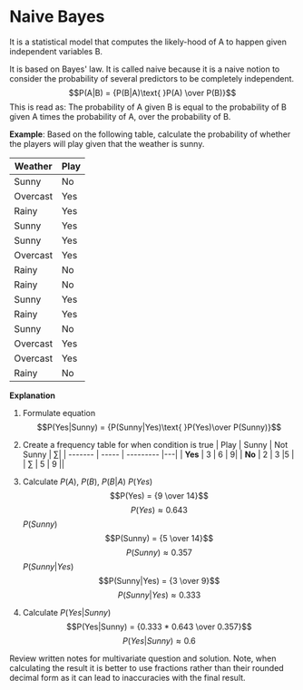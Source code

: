 # Naive Bayes 
It is a statistical model that computes the likely-hood of A to happen given independent variables B.

It is based on Bayes' law. It is called naive because it is a naive notion to consider the probability of several predictors to be completely independent. 
$$P(A|B) = {P(B|A)\text{ }P(A) \over P(B)}$$
This is read as: The probability of A given B is equal to the probability of B given A times the probability of A, over the probability of B.

**Example**:
Based on the following table, calculate the probability of whether the players will play given that the weather is sunny.

| Weather  | Play |
| -------- | ---- |
| Sunny    | No   |
| Overcast | Yes  |
| Rainy    | Yes  |
| Sunny    | Yes  |
| Sunny    | Yes  |
| Overcast | Yes  |
| Rainy    | No   |
| Rainy    | No   |
| Sunny    | Yes  |
| Rainy    | Yes  |
| Sunny    | No   |
| Overcast | Yes  |
| Overcast | Yes  |
| Rainy    | No   |

**Explanation**
1. Formulate equation 
$$P(Yes|Sunny) = {P(Sunny|Yes)\text{ }P(Yes)\over P(Sunny)}$$
2. Create a frequency table for when condition is true
| Play    | Sunny | Not Sunny | $\sum$|
| ------- | ----- | --------- |---|
| **Yes** | 3     | 6         | 9|
| **No**  | 2     | 3         |5 |
| $\sum$  | 5     | 9         ||


3. Calculate $P(A)$, $P(B)$, $P(B|A)$
	$P(Yes)$
$$P(Yes) = {9 \over 14}$$
$$P(Yes) \approx 0.643 $$
	$P(Sunny)$
$$P(Sunny) = {5 \over 14}$$
$$P(Sunny) \approx 0.357$$
	$P(Sunny|Yes)$
	$$P(Sunny|Yes) = {3 \over 9}$$
	$$P(Sunny|Yes) \approx 0.333$$
4. Calculate $P(Yes|Sunny)$
$$P(Yes|Sunny) = {0.333 * 0.643 \over 0.357}$$
$$P(Yes|Sunny) \approx 0.6$$

Review written notes for multivariate question and solution. Note, when calculating the result it is better to use fractions rather than their rounded decimal form as it can lead to inaccuracies with the final result. 
